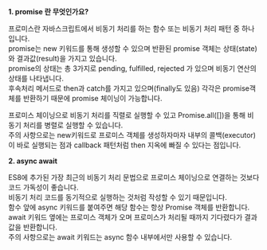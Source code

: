 **1. promise 란 무엇인가요?**

프로미스란 자바스크립트에서 비동기 처리를 하는 함수 또는 비동기 처리 패턴 중 하나입니다.   
promise는 new 키워드를 통해 생성할 수 있으며 반환된 promise 객체는 상태(state)와 결과값(result)을 가지고 있습니다.  
promise의 상태는 총 3가지로 pending, fulfilled, rejected 가 있으며 비동기 연산의 상태를 나타냅니다.   
후속처리 메서드로 then과 catch를 가지고 있으며(finally도 있음) 각각은 promise객체를 반환하기 때문에 promise 체이닝이 가능합니다.   


프로미스 체이닝으로 비동기 처리를 직렬로 실행할 수 있고 Promise.all([])을 통해 비동기 처리를 병렬로 실행할 수 있습니다.    
주의 사항으로는 new키워드로 프로미스 객체를 생성하자마자 내부의 콜백(executor)이 바로 실행되는 점과 callback 패턴처럼 then 지옥에 빠질 수 있다는 점입니다. 

**2. async await**   

ES8에 추가된 가장 최근의 비동기 처리 문법으로 프로미스 체이닝으로 연결하는 것보다 코드 가독성이 좋습니다.   
비동기 처리 코드를 동기적으로 실행하는 것처럼 작성할 수 있기 때문입니다.   
함수 앞에 async 키워드를 붙여주면 해당 함수는 항상 Promise 객체를 반환합니다.  
await 키워드 옆에는 프로미스 객체가 오며 프로미스가 처리될 때까지 기다렸다가 결과 값을 반환합니다.     
주의 사항으로는 await 키워드는 async 함수 내부에서만 사용할 수 있습니다.   
